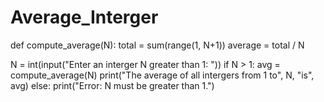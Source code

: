 # Average_Interger

def compute_average(N):
    total = sum(range(1, N+1))
    average = total / N


N = int(input("Enter an interger N greater than 1: "))
if N > 1:
    avg = compute_average(N)
    print("The average of all intergers from 1 to", N, "is", avg)
else:
    print("Error: N must be greater than 1.")
